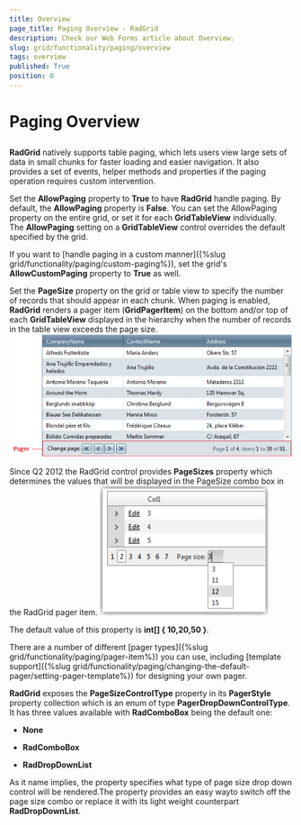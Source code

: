 ```yaml
---
title: Overview
page_title: Paging Overview - RadGrid
description: Check our Web Forms article about Overview.
slug: grid/functionality/paging/overview
tags: overview
published: True
position: 0
---
```


# Paging Overview



## 

**RadGrid** natively supports table paging, which lets users view large sets of data in small chunks for faster loading and easier navigation. It also provides a set of events, helper methods and properties if the paging operation requires custom intervention.

Set the **AllowPaging** property to **True** to have **RadGrid** handle paging. By default, the **AllowPaging** property is **False**. You can set the AllowPaging property on the entire grid, or set it for each **GridTableView** individually. The **AllowPaging** setting on a **GridTableView** control overrides the default specified by the grid.

If you want to [handle paging in a custom manner]({%slug grid/functionality/paging/custom-paging%}), set the grid's **AllowCustomPaging** property to **True** as well.

Set the **PageSize** property on the grid or table view to specify the number of records that should appear in each chunk. When paging is enabled, **RadGrid** renders a pager item (**GridPagerItem**) on the bottom and/or top of each **GridTableView** displayed in the hierarchy when the number of records in the table view exceeds the page size.
![Pager](images/grd_Pager.png)

Since Q2 2012 the RadGrid control provides **PageSizes** property which determines the values that will be displayed in the PageSize combo box in the RadGrid pager item.
![grd Page Sizes](images/grd_PageSizes.png)

The default value of this property is **int[] { 10,20,50 }**.

There are a number of different [pager types]({%slug grid/functionality/paging/pager-item%}) you can use, including [template support]({%slug grid/functionality/paging/changing-the-default-pager/setting-pager-template%}) for designing your own pager.

**RadGrid** exposes the **PageSizeControlType** property in its **PagerStyle** property collection which is an enum of type **PagerDropDownControlType**. It has three values available with **RadComboBox** being the default one:

* **None**

* **RadComboBox**

* **RadDropDownList**

As it name implies, the property specifies what type of page size drop down control will be rendered.The property provides an easy wayto switch off the page size combo or replace it with its light weight counterpart **RadDropDownList**.
